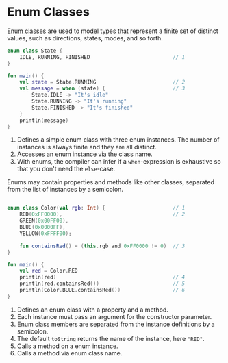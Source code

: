 # Enum Classes

[Enum classes](https://kotlinlang.org/docs/reference/enum-classes.html) are used to model types that represent a finite set of distinct values, such as directions, states, modes, and so forth.

<div class="language-kotlin" theme="idea" data-min-compiler-version="1.3">

```kotlin
enum class State {
    IDLE, RUNNING, FINISHED                           // 1
}

fun main() {
    val state = State.RUNNING                         // 2
    val message = when (state) {                      // 3
        State.IDLE -> "It's idle"
        State.RUNNING -> "It's running"
        State.FINISHED -> "It's finished"
    }
    println(message)
}

```

</div>

1. Defines a simple enum class with three enum instances. The number of instances is always finite and they are all distinct.
2. Accesses an enum instance via the class name.
3. With enums, the compiler can infer if a `when`-expression is exhaustive so that you don't need the `else`-case.

Enums may contain properties and methods like other classes, separated from the list of instances by a semicolon.

<div class="language-kotlin" theme="idea" data-min-compiler-version="1.3">

```kotlin

enum class Color(val rgb: Int) {                      // 1
    RED(0xFF0000),                                    // 2
    GREEN(0x00FF00),
    BLUE(0x0000FF),
    YELLOW(0xFFFF00);

    fun containsRed() = (this.rgb and 0xFF0000 != 0)  // 3
}

fun main() {
    val red = Color.RED
    println(red)                                      // 4
    println(red.containsRed())                        // 5
    println(Color.BLUE.containsRed())                 // 6
}

```

</div>

1. Defines an enum class with a property and a method.
2. Each instance must pass an argument for the constructor parameter.
3. Enum class members are separated from the instance definitions by a semicolon.
4. The default `toString` returns the name of the instance, here `"RED"`.
5. Calls a method on a enum instance.
6. Calls a method via enum class name.

